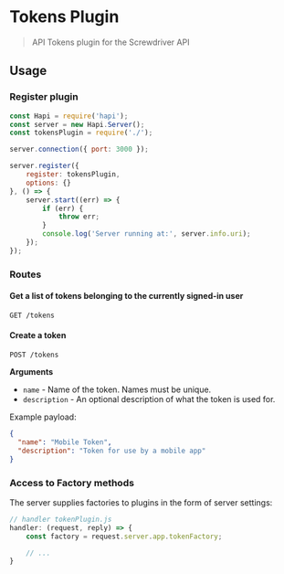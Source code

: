 # Tokens Plugin
> API Tokens plugin for the Screwdriver API

## Usage

### Register plugin

```javascript
const Hapi = require('hapi');
const server = new Hapi.Server();
const tokensPlugin = require('./');

server.connection({ port: 3000 });

server.register({
    register: tokensPlugin,
    options: {}
}, () => {
    server.start((err) => {
        if (err) {
            throw err;
        }
        console.log('Server running at:', server.info.uri);
    });
});
```

### Routes

#### Get a list of tokens belonging to the currently signed-in user

`GET /tokens`

#### Create a token

`POST /tokens`

**Arguments**

* `name` - Name of the token. Names must be unique.
* `description` - An optional description of what the token is used for.

Example payload:
```json
{
  "name": "Mobile Token",
  "description": "Token for use by a mobile app"
}
```

### Access to Factory methods
The server supplies factories to plugins in the form of server settings:

```js
// handler tokenPlugin.js
handler: (request, reply) => {
    const factory = request.server.app.tokenFactory;

    // ...
}
```
